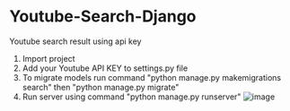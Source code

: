 # Youtube-Search-Django
Youtube search result using api key
1. Import project
2. Add your Youtube API KEY to settings.py file
3. To migrate models run command "python manage.py makemigrations search" then "python manage.py migrate"
4. Run server using command "python manage.py runserver"
![image](https://drive.google.com/uc?export=view&id=1AjbjG1q1LogHAokDl1-iYatriFWCSQGQ)

